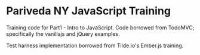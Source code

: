 Pariveda NY JavaScript Training
================

Training code for Part1 - Intro to JavaScript. Code borrowed from TodoMVC; specifically the vanillajs and jQuery examples.

Test harness implementation borrowed from Tilde.io's Ember.js training.
